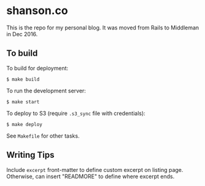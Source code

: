 # shanson.co

This is the repo for my personal blog. It was moved from Rails to Middleman in Dec 2016.

## To build

To build for deployment:

```
$ make build
```

To run the development server:

```
$ make start
```

To deploy to S3 (require `.s3_sync` file with credentials):

```
$ make deploy
```

See `Makefile` for other tasks.

## Writing Tips

Include `excerpt` front-matter to define custom excerpt on listing page. Otherwise, can insert "READMORE" to define where excerpt ends.
